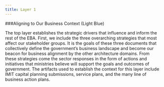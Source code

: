 ```yaml
---
title: Layer 1
---
```


###Aligning to Our Business Context (Light Blue)

The top layer establishes the strategic drivers that influence and inform the rest of the EBA. First, we include the three overarching strategies that most affect our stakeholder groups. It is the goals of these three documents that collectively define the government’s business landscape and become our beacon for business alignment by the other architecture domains. From these strategies come the sector responses in the form of actions and initiatives that ministries believe will support the goals and outcomes of government. The artifacts used to establish the context for this layer include IMIT capital planning submissions, service plans, and the many line of business action plans.

